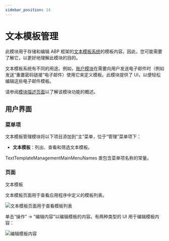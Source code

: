 ```yaml
---
sidebar_position: 14
---
```


# 文本模板管理

此模块用于存储和编辑 ABP 框架的[文本模板系统](https://docs.abp.io/en/abp/latest/Text-Templating)的模板内容。因此，您可能需要了解它，以更好地理解此模块的目的。

文本模板系统有不同的用途。例如，[账户模块](https://docs.abp.io/en/commercial/7.0/modules/Account)在需要向用户发送电子邮件时（例如发送“重置密码链接”电子邮件）使用它来定义模板。此模块提供了 UI，以便轻松编辑这些电子邮件模板。

请参阅[模块描述页面](https://commercial.abp.io/modules/Volo.TextTemplateManagement)以了解该模块功能的概述。

用户界面
--------------

### 菜单项

文本模板管理模块将以下项目添加到“主”菜单，位于“管理”菜单项下：

* **文本模板**：列出、查看和筛选文本模板。

TextTemplateManagementMainMenuNames 类包含菜单项名称的常量。

### 页面

文本模板

文本模板页面用于查看应用程序中定义的模板列表。

![文本模板页面用于查看模板列表](https://raaghustorageaccount.blob.core.windows.net/raaghu-docs/text-template.png)

单击“操作” -> “编辑内容”以编辑模板的内容。有两种类型的 UI 用于编辑模板内容：

![编辑模板内容](https://raaghustorageaccount.blob.core.windows.net/raaghu-docs/text-template-edit.png)